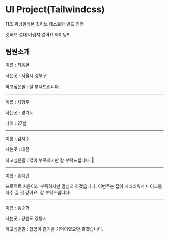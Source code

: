 # UI Project(Tailwindcss)

11조 위닝일레븐 깃허브 테스트와 빌드 진행

깃허브 절대 어렵지 않아요 화이팅!!

## 팀원소개

이름 : 최동환

사는곳 : 서울시 강북구

하고싶은말 : 잘 부탁드립니다.

---

이름 : 차형주

사는곳 : 경기도

나이 : 27살

---

이름 : 김지수

사는곳 : 대전

하고싶은말 : 많이 부족하지만 잘 부탁드립니다 🙌

---

이름 : 홍예린

프로젝트 처음이라 부족하지만 열심히 하겠습니다. 이번주는 집이 시끄러워서 마이크를 자주 끌 것 같아요. 잘 부탁드립니다!

---

이름 : 홍순혁

사는곳 : 강원도 강릉시

하고싶은말 : 협업이 즐거운 기억이였으면 좋겠습니다.
